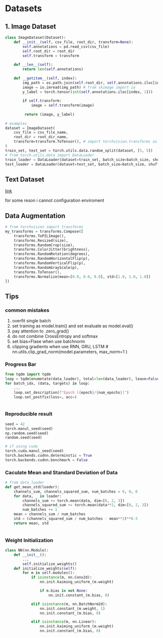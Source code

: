 # Datasets

## 1. Image Dataset

```python
class ImageDataset(Dataset):
    def __init__(self, csv_file, root_dir, transform=None):
        self.annotations = pd.read_csv(csv_file)
        self.root_dir = root_dir
        self.transform = transform
        
    def __len__(self):
        return len(self.annotations)
    
    def __getitem__(self, index):
        img_path = os.path.join(self.root_dir, self.annotations.iloc[index, 0]) # first column is the image name
        image = io.imread(img_path) # from skimage import io
        y_label = torch.tensor(int(self.annotations.iloc[index, 1]))
        
        if self.transform:
            image = self.transform(image)
            
         return (image, y_label)
    
# examples
dataset = ImageDataset(
	csv_file = csv_file_name,
    root_dir = root_dir_name,
    transform=transform.ToTensor(), # import torchvision.transforms as transforms
)
train_set, test_set = torch.utils.data.random_split(dataset, [5, 5])
# from torch.utils.data import DataLoader
train_loader = DataLoader(dataset=train_set, batch_size=batch_size, shuffle=True)
test_loader = DataLoader(dataset=test_set, batch_size=batch_size, shuffle=True)
```

## Text Dataset

[link](https://github.com/aladdinpersson/Machine-Learning-Collection/blob/master/ML/Pytorch/Basics/custom_dataset_txt/loader_customtext.py)

for some reson i cannot configuration enviroment



## Data Augmentation

```python
# from torchvision import transforms
my_transforms = transforms.Compose([
    transforms.ToPILImage(),
    transforms.Resized(size),
    transforms.RandomCrop(size),
    transforms.ColorJitter(brightness),
    transforms.RandomRotation(degrees),
    transforms.RandomHorizontalFlip(p),
    transforms.RandomVerticalFlip(p),
    transforms.RandomGrayScale(p),
    transforms.ToTensor(),
    transforms.Normalize(mean=[0.0, 0.0, 0.0], std=[1.0, 1.0, 1.0])
])
```



## Tips

### common mistakes

1. overfit single batch
2. set training as model.train() and set evaluate as model.eval()
3. pay attention to .zero_grad()
4. do not combine CrossEntropy and softmax 
5. set bias=Flase when use batchnorm
6. clipping gradients when use RNN, GRU, LSTM # nn.utils.clip_grad_norm(model.parameters, max_norm=1 )

### Progress Bar

```python
from tqdm import tqdm
loop = tqdm(enumetate(data_loader), total=len(data_loader), leave=False) # leave=False, one bar
for batch_idx, (data, targets) in loop:
    ...
    loop.set_description(f"Epoch [{epoch}/{num_epochs}]")
    loop.set_postfix(loss=, acc=)
    
```



### Reproducible result

```python
seed = 42
torch.manul_seed(seed)
np.random.seed(seed)
random.seed(seed)

# if using cuda
torch.cuda.manul_seed(seed)
torch.backends.cudnn.determinstic = True
torch.backends.cudnn.benchmark = False

```



### Caculate Mean and Standard Deviation of Data

```python
# from data_loader
def get_mean_std(loader):
    channels_sum, channels_squared_sum, num_batches = 0, 0, 0
    for data, _ in loader:
        channels_sum += torch.mean(data, dim=[0, 2, 3])
        channels_squared_sum += torch.mean(data**2, dim=[0, 2, 3])
        num_batches += 1
    mean = channels_sum / num_batches
    std = (channels_squared_sum / num_batches - mean**2)**0.5
    return mean, std
        
```



### Weight Initialization

```python
class NN(nn.Module):
    def __init__():
        ...
        self.initialize_weights()
    def initialize_weights(self):
        for m in self.modules():
            if isinstance(m, nn.Conv2d):
                nn.init.kaiming_uniform_(m.weight)

                if m.bias is not None:
                    nn.init.constant_(m.bias, 0)

            elif isinstance(m, nn.BatchNorm2d):
                nn.init.constant_(m.weight, 1)
                nn.init.constant_(m.bias, 0)

            elif isinstance(m, nn.Linear):
                nn.init.kaiming_uniform_(m.weight)
                nn.init.constant_(m.bias, 0)
```

